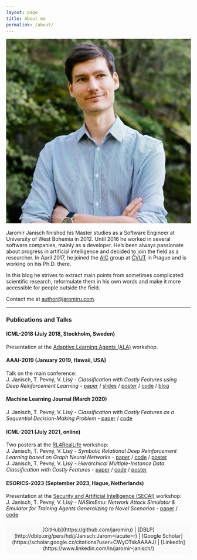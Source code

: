 ```yaml
---
layout: page
title: About me
permalink: /about/
---
```


<img class="w70" src="/media/about/jaromir.jpeg" alt="Jaromír Janisch"/>

Jaromír Janisch finished his Master studies as a Software Engineer at University of West Bohemia in 2012. Until 2016 he worked in several software companies, mainly as a developer. He’s been always passionate about progress in artificial intelligence and decided to join the field as a researcher. In April 2017, he joined the [AIC](http://aic.fel.cvut.cz/) group at [ČVUT](https://www.fel.cvut.cz/en/) in Prague and is working on his Ph.D. there.

In this blog he strives to extract main points from sometimes complicated scientific research, reformulate them in his own words and make it more accessible for people outside the field.

Contact me at <span style="text-decoration: underline;">author@jaromiru.com</span>.

<hr />

### Publications and Talks

#### ICML-2018 (July 2018, Stockholm, Sweden)
Presentation at the [Adaptive Learning Agents (ALA)](http://ala2018.it.nuigalway.ie/) workshop.
<!-- J. Janisch, T. Pevný, V. Lisý - *Classification with Costly Features using Deep Reinforcement Learning*, [online version](http://ala2018.it.nuigalway.ie/papers/ALA_2018_paper_24.pdf). -->

#### AAAI-2019 (January 2019, Hawaii, USA)
Talk on the main conference:\
J. Janisch, T. Pevný, V. Lisý - *Classification with Costly Features using Deep Reinforcement Learning* - [paper](/media/about/aaai19_cwcf_paper.pdf) / [slides](/media/about/aaai19_cwcf_talk.pdf) / [poster](/media/about/aaai19_cwcf_poster.pdf) / [code](https://github.com/jaromiru/cwcf) / [blog](/2019/02/07/hands-on-classification-with-costly-features/)

#### Machine Learning Journal (March 2020)
J. Janisch, T. Pevný, V. Lisý - *Classification with Costly Features as a Sequential Decision-Making Problem* - [paper](https://rdcu.be/b2j00) / [code](https://github.com/jaromiru/cwcf/tree/lagrange)

#### ICML-2021 (July 2021, online)
Two posters at the [RL4RealLife](https://sites.google.com/view/RL4RealLife#h.p_E8GavvJ-X7nT) workshop:\
J. Janisch, T. Pevný, V. Lisý - *Symbolic Relational Deep Reinforcement Learning based on Graph Neural Networks* - [paper](https://drive.google.com/file/d/15ThfxP2_9RIxDvA_aGjiX3chpmXaeOLN/view?usp=sharing) / [code](https://github.com/jaromiru/sr-drl) / [poster](/media/about/icml21_rrl_poster.pdf)\
J. Janisch, T. Pevný, V. Lisý - *Hierarchical Multiple-Instance Data Classification with Costly Features* - [paper](https://drive.google.com/file/d/1YKS3FK_3xKljNDVVkq2N6nbBLqqzRYEi/view?usp=sharing) / [code](https://github.com/jaromiru/rcwcf) / [poster](/media/about/icml21_rcwcf_poster.pdf)

#### ESORICS-2023 (September 2023, Hague, Netherlands)
Presentation at the [Security and Artificial Intelligence (SECAI)](https://sites.google.com/view/secai2023/home) workshop:\
J. Janisch, T. Pevný, V. Lisý - *NASimEmu: Network Attack Simulator & Emulator for Training Agents Generalizing to Novel Scenarios* - [paper](https://arxiv.org/abs/2305.17246) / [code](https://github.com/jaromiru/nasimemu)

<div style="padding: 10px; background-color: #fafafa; text-align: center;" markdown="1">
[GitHub](https://github.com/jaromiru) | [DBLP](http://dblp.org/pers/hd/j/Janisch:Jarom=iacute=r) | [Google Scholar](https://scholar.google.cz/citations?user=CWyOTskAAAAJ) | [LinkedIn](https://www.linkedin.com/in/jaromir-janisch/)
</div>
